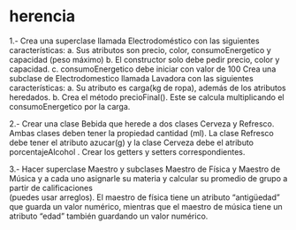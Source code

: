 # herencia

1.- Crea una superclase llamada Electrodoméstico con las 
    siguientes características:
    a. Sus atributos son precio, color, consumoEnergetico
       y capacidad (peso máximo)
    b. El constructor solo debe pedir precio, color 
       y capacidad. 
    c. consumoEnergetico debe iniciar con valor de 100
Crea una subclase de Electrodomestico llamada Lavadora 
    con las siguientes características:
    a. Su atributo es carga(kg de ropa), además de los 
       atributos heredados.
    b. Crea el método precioFinal(). Este se calcula
       multiplicando el consumoEnergetico por la carga.

2.- Crear una clase Bebida que herede a dos clases Cerveza 
    y Refresco. Ambas clases deben tener la propiedad 
    cantidad (ml). La clase Refresco debe tener el atributo
    azucar(g) y la clase Cerveza debe el atributo 
    porcentajeAlcohol
. Crear los getters y setters
    correspondientes.

3.- Hacer superclase Maestro y subclases Maestro de Física y
   Maestro de Música y a cada uno asignarle su materia y 
   calcular su promedio de grupo a partir de calificaciones  
   (puedes usar arreglos). El maestro de física tiene un 
   atributo “antigüedad” que guarda un valor numérico, 
   mientras que el maestro de música tiene un atributo “edad”
   también guardando un valor numérico.

